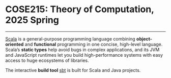 # COSE215: Theory of Computation, 2025 Spring
---
[Scala](https://www.scala-lang.org/) is a general-purpose programming language combining **object-oriented** and **functional** programming in one concise, high-level language. Scala’s **static types** help avoid bugs in complex applications, and its JVM and JavaScript runtimes let you build high-performance systems with easy access to huge ecosystems of libraries.

The interactive **build tool** [sbt](https://www.scala-sbt.org/) is built for Scala and Java projects.
